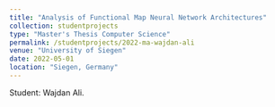 ```yaml
---
title: "Analysis of Functional Map Neural Network Architectures"
collection: studentprojects
type: "Master's Thesis Computer Science"
permalink: /studentprojects/2022-ma-wajdan-ali
venue: "University of Siegen"
date: 2022-05-01
location: "Siegen, Germany"
---
```

Student: Wajdan Ali.

